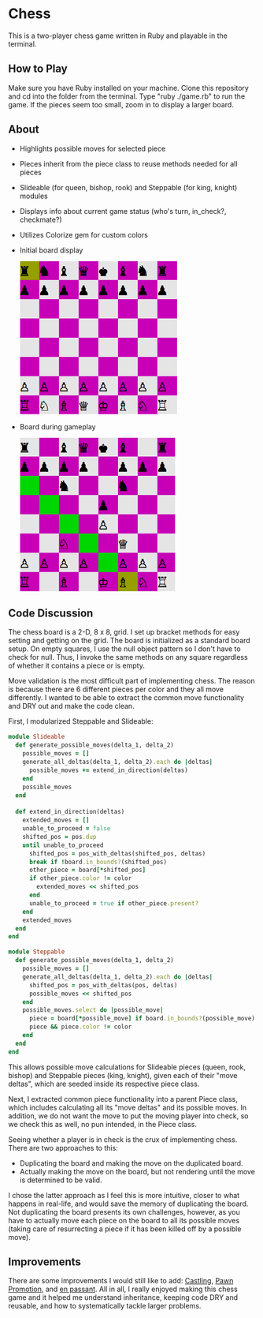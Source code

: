 # Chess

This is a two-player chess game written in Ruby and playable in the terminal.

## How to Play

Make sure you have Ruby installed on your machine. Clone this repository and cd
into the folder from the terminal. Type "ruby ./game.rb" to run the game. If the
pieces seem too small, zoom in to display a larger board.

## About

* Highlights possible moves for selected piece
* Pieces inherit from the piece class to reuse methods needed for all pieces
* Slideable (for queen, bishop, rook) and Steppable (for king, knight) modules
* Displays info about current game status (who's turn, in_check?, checkmate?)
* Utilizes Colorize gem for custom colors
* Initial board display

  ![chess_initial](assets/initial.png)
  
* Board during gameplay

  ![chess_gameplay](assets/game_play.png)

## Code Discussion

The chess board is a 2-D, 8 x 8, grid. I set up bracket methods for
easy setting and getting on the grid. The board is initialized as a standard
board setup. On empty squares, I use the null object pattern so I don't have to
check for null. Thus, I invoke the same methods on any square regardless of
whether it contains a piece or is empty.

Move validation is the most difficult part of implementing chess. The reason is
because there are 6 different pieces per color and they all move differently.
I wanted to be able to extract the common move functionality and DRY out and
make the code clean.

First, I modularized Steppable and Slideable:
```ruby
module Slideable
  def generate_possible_moves(delta_1, delta_2)
    possible_moves = []
    generate_all_deltas(delta_1, delta_2).each do |deltas|
      possible_moves += extend_in_direction(deltas)
    end
    possible_moves
  end

  def extend_in_direction(deltas)
    extended_moves = []
    unable_to_proceed = false
    shifted_pos = pos.dup
    until unable_to_proceed
      shifted_pos = pos_with_deltas(shifted_pos, deltas)
      break if !board.in_bounds?(shifted_pos)
      other_piece = board[*shifted_pos]
      if other_piece.color != color
        extended_moves << shifted_pos
      end
      unable_to_proceed = true if other_piece.present?
    end
    extended_moves
  end
end
```
```ruby
module Steppable
  def generate_possible_moves(delta_1, delta_2)
    possible_moves = []
    generate_all_deltas(delta_1, delta_2).each do |deltas|
      shifted_pos = pos_with_deltas(pos, deltas)
      possible_moves << shifted_pos
    end
    possible_moves.select do |possible_move|
      piece = board[*possible_move] if board.in_bounds?(possible_move)
      piece && piece.color != color
    end
  end
end
```
This allows possible move calculations for Slideable pieces (queen, rook, bishop)
and Steppable pieces (king, knight), given each of their "move deltas", which are
seeded inside its respective piece class.

Next, I extracted common piece functionality into a parent Piece class, which
includes calculating all its "move deltas" and its possible moves. In addition,
we do not want the move to put the moving player into check, so we check
this as well, no pun intended, in the Piece class.

Seeing whether a player is in check is the crux of implementing chess. There are
two approaches to this:
* Duplicating the board and making the move on the duplicated board.
* Actually making the move on the board, but not rendering until the move is
determined to be valid.

I chose the latter approach as I feel this is more intuitive, closer to what
happens in real-life, and would save the memory of duplicating the board.
Not duplicating the board presents its own challenges, however, as you have to
actually move each piece on the board to all its possible moves (taking care of
resurrecting a piece if it has been killed off by a possible move).

## Improvements

There are some improvements I would still like to add: [Castling][castling],
[Pawn Promotion][promotion], and [en passant][enpassant]. All in all, I really
enjoyed making this chess game and it helped me understand inheritance, keeping
code DRY and reusable, and how to systematically tackle larger problems.

[castling]: https://en.wikipedia.org/wiki/Castling
[promotion]: https://en.wikipedia.org/wiki/Promotion_(chess)
[enpassant]: https://en.wikipedia.org/wiki/En_passant
